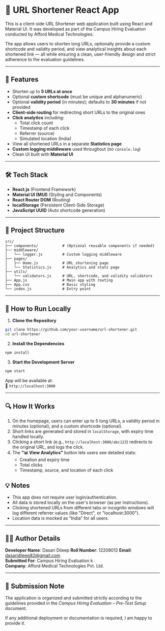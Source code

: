 # 🔗 URL Shortener React App

This is a client-side URL Shortener web application built using React and Material UI. It was developed as part of the Campus Hiring Evaluation conducted by Afford Medical Technologies.

The app allows users to shorten long URLs, optionally provide a custom shortcode and validity period, and view analytical insights about each shortened link — all while ensuring a clean, user-friendly design and strict adherence to the evaluation guidelines.

---

## 🧩 Features

- Shorten up to **5 URLs at once**
- Optional **custom shortcode** (must be unique and alphanumeric)
- Optional **validity period** (in minutes); defaults to **30 minutes** if not provided
- **Client-side routing** for redirecting short URLs to the original ones
- **Click analytics** including:
  - Total click count
  - Timestamp of each click
  - Referrer (source)
  - Simulated location (India)
- View all shortened URLs in a separate **Statistics page**
- **Custom logging middleware** used throughout (no `console.log`)
- Clean UI built with **Material UI**

---

## 🛠️ Tech Stack

- **React.js** (Frontend Framework)
- **Material UI (MUI)** (Styling and Components)
- **React Router DOM** (Routing)
- **localStorage** (Persistent Client-Side Storage)
- **JavaScript UUID** (Auto shortcode generation)

---

## 📁 Project Structure

```
src/
├── components/           # (Optional reusable components if needed)
├── middleware/
│   └── logger.js         # Custom logging middleware
├── pages/
│   ├── Home.js           # URL shortening page
│   └── Statistics.js     # Analytics and stats page
├── utils/
│   └── validators.js     # URL, shortcode, and validity validators
├── App.js                # Main app with routing
├── App.css               # Basic styling
└── index.js              # Entry point
```

---

## 🧪 How to Run Locally

1. **Clone the Repository**

```bash
git clone https://github.com/your-username/url-shortener.git
cd url-shortener
```

2. **Install the Dependencies**

```bash
npm install
```

3. **Start the Development Server**

```bash
npm start
```

App will be available at:  
📍 `http://localhost:3000`

---

## 🔍 How It Works

1. On the homepage, users can enter up to 5 long URLs, a validity period in minutes (optional), and a custom shortcode (optional).
2. Short links are generated and stored in `localStorage`, with expiry time handled locally.
3. Clicking a short link (e.g., `http://localhost:3000/abc123`) redirects to the original URL, and logs the click.
4. The **"📊 View Analytics"** button lets users see detailed stats:
   - Creation and expiry time
   - Total clicks
   - Timestamp, source, and location of each click



## 💡 Notes

- This app does not require user login/authentication.
- All data is stored locally on the user's browser (as per instructions).
- Clicking shortened URLs from different tabs or incognito windows will log different referrer values (like "Direct", or "localhost:3000").
- Location data is mocked as “India” for all users.

---

## 👨‍💻 Author Details

**Developer Name**: Dasari Dileep 
**Roll Number**: 12208012 
**Email**: dasaridileep82@gmail.com  
**Submitted For**: Campus Hiring Evaluation k  
**Company**: Afford Medical Technologies Pvt. Ltd.

---

## 📌 Submission Note

The application is organized and submitted strictly according to the guidelines provided in the *Campus Hiring Evaluation – Pre-Test Setup* document.

If any additional deployment or documentation is required, I am happy to provide it.
